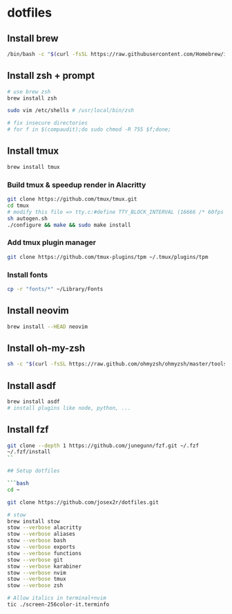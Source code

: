 # dotfiles

## Install brew

```zsh
/bin/bash -c "$(curl -fsSL https://raw.githubusercontent.com/Homebrew/install/master/install.sh)"
```

## Install zsh + prompt

```bash
# use brew zsh
brew install zsh

sudo vim /etc/shells # /usr/local/bin/zsh

# fix insecure directories
# for f in $(compaudit);do sudo chmod -R 755 $f;done;
```

## Install tmux

```bash
brew install tmux
```

### Build tmux & speedup render in Alacritty

```bash
git clone https://github.com/tmux/tmux.git
cd tmux
# modify this file => tty.c:#define TTY_BLOCK_INTERVAL (16666 /* 60fps */)
sh autogen.sh
./configure && make && sudo make install
```

### Add tmux plugin manager

```bash
git clone https://github.com/tmux-plugins/tpm ~/.tmux/plugins/tpm
```

### Install fonts

```bash
cp -r "fonts/*" ~/Library/Fonts
```

## Install neovim

```bash
brew install --HEAD neovim
```

## Install oh-my-zsh

```bash
sh -c "$(curl -fsSL https://raw.github.com/ohmyzsh/ohmyzsh/master/tools/install.sh)"
```

## Install asdf

```bash
brew install asdf
# install plugins like node, python, ...
```

## Install fzf

```bash
git clone --depth 1 https://github.com/junegunn/fzf.git ~/.fzf
~/.fzf/install
``

## Setup dotfiles

```bash
cd ~

git clone https://github.com/josex2r/dotfiles.git

# stow
brew install stow
stow --verbose alacritty
stow --verbose aliases
stow --verbose bash
stow --verbose exports
stow --verbose functions
stow --verbose git
stow --verbose karabiner
stow --verbose nvim
stow --verbose tmux
stow --verbose zsh

# Allow italics in terminal+nvim
tic ./screen-256color-it.terminfo
```
